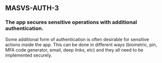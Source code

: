 ## MASVS-AUTH-3

### The app secures sensitive operations with additional authentication.

Some additional form of authentication is often desirable for sensitive actions inside the app. This can be done in different ways (biometric, pin, MFA code generator, email, deep links, etc) and they all need to be implemented securely.